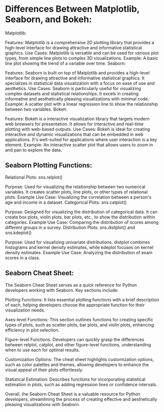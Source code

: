 # Differences Between Matplotlib, Seaborn, and Bokeh:

Matplotlib:

Features: Matplotlib is a comprehensive 2D plotting library that provides a high-level interface for drawing attractive and informative statistical graphics.
Use Cases: Matplotlib is versatile and can be used for various plot types, from simple line plots to complex 3D visualizations.
Example: A basic line plot showing the trend of a variable over time.
Seaborn:

Features: Seaborn is built on top of Matplotlib and provides a high-level interface for drawing attractive and informative statistical graphics. It specializes in statistical data visualization with a focus on ease of use and aesthetics.
Use Cases: Seaborn is particularly useful for visualizing complex datasets and statistical relationships. It excels in creating informative and aesthetically pleasing visualizations with minimal code.
Example: A scatter plot with a linear regression line to show the relationship between two variables.
Bokeh:

Features: Bokeh is a interactive visualization library that targets modern web browsers for presentation. It allows for interactive and real-time plotting with web-based outputs.
Use Cases: Bokeh is ideal for creating interactive and dynamic visualizations that can be embedded in web applications. It's well-suited for applications where user interaction is a key element.
Example: An interactive scatter plot that allows users to zoom in and pan to explore the data.

## Seaborn Plotting Functions:

Relational Plots: sns.relplot()

Purpose: Used for visualizing the relationship between two numerical variables. It creates scatter plots, line plots, or other types of relational plots.
Example Use Case: Visualizing the correlation between a person's age and income in a dataset.
Categorical Plots: sns.catplot()

Purpose: Designed for visualizing the distribution of categorical data. It can create box plots, violin plots, bar plots, etc., to show the distribution within categories.
Example Use Case: Comparing the distribution of scores among different groups in a survey.
Distribution Plots: sns.distplot() and sns.kdeplot()

Purpose: Used for visualizing univariate distributions. distplot combines histograms and kernel density estimates, while kdeplot focuses on kernel density estimates.
Example Use Case: Analyzing the distribution of exam scores in a class.
## Seaborn Cheat Sheet:

The Seaborn Cheat Sheet serves as a quick reference for Python developers working with Seaborn. Key sections include:

Plotting Functions: It lists essential plotting functions with a brief description of each, helping developers choose the appropriate function for their visualization needs.

Axes-level Functions: This section outlines functions for creating specific types of plots, such as scatter plots, bar plots, and violin plots, enhancing efficiency in plot selection.

Figure-level Functions: Developers can quickly grasp the differences between relplot, catplot, and other figure-level functions, understanding when to use each for optimal results.

Customization Options: The cheat sheet highlights customization options, such as color palettes and themes, allowing developers to enhance the visual appeal of their plots effortlessly.

Statistical Estimation: Describes functions for incorporating statistical estimation in plots, such as adding regression lines or confidence intervals.

Overall, the Seaborn Cheat Sheet is a valuable resource for Python developers, streamlining the process of creating effective and aesthetically pleasing visualizations with Seaborn.





